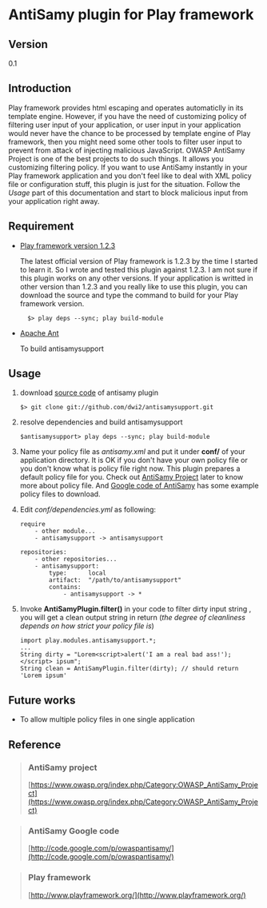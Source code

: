 AntiSamy plugin for Play framework
==================================

## Version ##
0.1

## Introduction ##
Play framework provides html escaping and operates automaticlly in its template engine. However, if you have the need of customizing policy of filtering user input of your application, or user input in your application would never have the chance to be processed by template engine of Play framework, then you might need some other tools to filter user input to prevent from attack of injecting malicious JavaScript. 
OWASP AntiSamy Project is one of the best projects to do such things. It allows you customizing filtering policy. If you want to use AntiSamy instantly in your Play framework application and you don't feel like to deal with XML policy file or configuration stuff, this plugin is just for the situation. Follow the *Usage* part of this documentation and start to block malicious input from your application right away.

## Requirement ##
* [Play framework version 1.2.3](http://www.playframework.org/)

    The latest official version of Play framework is 1.2.3 by the time I started to learn it. So I wrote and tested this plugin against 1.2.3.
    I am not sure if this plugin works on any other versions. If your application is writted in other version than 1.2.3 and you really like to use this plugin, you can download the source and type the command to build for your Play framework version.
    
        $> play deps --sync; play build-module

* [Apache Ant](http://ant.apache.org/)

    To build antisamysupport 

## Usage ##

1.  download [source code](https://github.com/dwi2/antisamysupport) of antisamy plugin

        $> git clone git://github.com/dwi2/antisamysupport.git 

2.  resolve dependencies and build antisamysupport

        $antisamysupport> play deps --sync; play build-module 

3.  Name your policy file as *antisamy.xml* and put it under **conf/** of your application directory.
    It is OK if you don't have your own policy file or you don't know what is policy file right now. This plugin prepares a default policy file for you. Check out [AntiSamy Project](https://www.owasp.org/index.php/Category:OWASP_AntiSamy_Project) later to know more about policy file. And [Google code of AntiSamy](http://code.google.com/p/owaspantisamy/downloads/list) has some example policy files to download.
4.  Edit *conf/dependencies.yml* as following:
   
        require
            - other module... 
            - antisamysupport -> antisamysupport

        repositories:
            - other repositories...
            - antisamysupport:
                type:      local
                artifact:  "/path/to/antisamysupport"
                contains:
                    - antisamysupport -> *

5.  Invoke **AntiSamyPlugin.filter()** in your code to filter dirty input string , you will get a clean output string in return (*the degree of cleanliness depends on how strict your policy file is*)

        import play.modules.antisamysupport.*;
        ...
        String dirty = "Lorem<script>alert('I am a real bad ass!');</script> ipsum";
        String clean = AntiSamyPlugin.filter(dirty); // should return 'Lorem ipsum'


## Future works ##
* To allow multiple policy files in one single application

## Reference ##

> ### AntiSamy project ###
> [https://www.owasp.org/index.php/Category:OWASP_AntiSamy_Project](https://www.owasp.org/index.php/Category:OWASP_AntiSamy_Project)

> ### AntiSamy Google code ###
> [http://code.google.com/p/owaspantisamy/](http://code.google.com/p/owaspantisamy/)

> ### Play framework ###
> [http://www.playframework.org/](http://www.playframework.org/)
 
